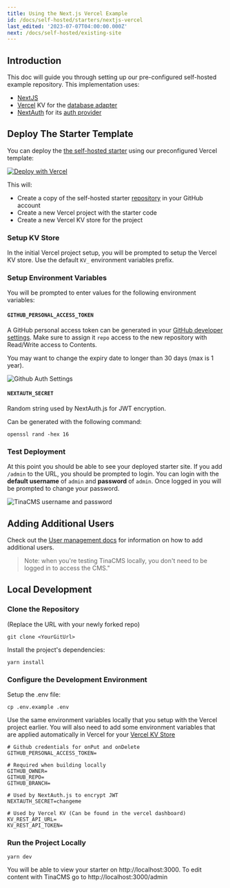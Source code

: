 ```yaml
---
title: Using the Next.js Vercel Example
id: /docs/self-hosted/starters/nextjs-vercel
last_edited: '2023-07-07T04:00:00.000Z'
next: /docs/self-hosted/existing-site
---
```


## Introduction

This doc will guide you through setting up our pre-configured self-hosted example repository. This implementation uses:

- [NextJS](https://nextjs.org/)
- [Vercel](/docs/reference/self-hosted/database-adapters/vercel-kv) KV for the [database adapter](/docs/reference/self-hosted/database-adapters/overview)
- [NextAuth](/docs/reference/self-hosted/authentication-provider/authjs) for its [auth provider](/docs/reference/self-hosted/authentication-providers/overview)

## Deploy The Starter Template

You can deploy the [the self-hosted starter](https://github.com/tinacms/tina-self-hosted-demo) using our preconfigured Vercel template:

<!-- TODO: update url to point to `main` once https://github.com/tinacms/tina-self-hosted-demo/pull/110 is merged -->

<a target="_blank" href="https://vercel.com/new/clone?repository-url=https%3A%2F%2Fgithub.com%2Ftinacms%2Ftina-self-hosted-demo%2Ftree%2Fself-host&env=GITHUB_PERSONAL_ACCESS_TOKEN,NEXTAUTH_SECRET&envDescription=NEXTAUTH_SECRET%20can%20be%20generated%20with%3A%20%60openssl%20rand%20-hex%2016%60%20and%20the%20github%20token%20can%20be%20created%20here%3A%20https%3A%2F%2Fgithub.com%2Fsettings%2Fpersonal-access-tokens%2Fnew&amp;stores=%5B%7B%22type%22%3A%22kv%22%7D%5D"><img src="https://vercel.com/button" alt="Deploy with Vercel"/></a>

This will:

- Create a copy of the self-hosted starter [repository](https://github.com/tinacms/tina-self-hosted-demo) in your GitHub account
- Create a new Vercel project with the starter code
- Create a new Vercel KV store for the project

### Setup KV Store

In the initial Vercel project setup, you will be prompted to setup the Vercel KV store. Use the default `KV_` environment variables prefix.

### Setup Environment Variables

You will be prompted to enter values for the following environment variables:

#### `GITHUB_PERSONAL_ACCESS_TOKEN`

A GitHub personal access token can be generated in your [GitHub developer settings](https://github.com/settings/personal-access-tokens/new). Make sure to assign it `repo` access to the new repository with Read/Write access to Contents.

You may want to change the expiry date to longer than 30 days (max is 1 year).

![Github Auth Settings](https://res.cloudinary.com/forestry-demo/image/upload/c_thumb,w_1000,g_face/v1699036547/tina-io/docs/self-hosted/personal-access-token.png)

#### `NEXTAUTH_SECRET`

Random string used by NextAuth.js for JWT encryption.

Can be generated with the following command:

```shell
openssl rand -hex 16
```

### Test Deployment

At this point you should be able to see your deployed starter site. If you add `/admin` to the URL, you should be prompted to login. You can login with the **default username** of `admin` and **password** of `admin`. Once logged in you will be prompted to change your password.

![TinaCMS username and password](https://res.cloudinary.com/forestry-demo/image/upload/c_thumb,w_600,g_face/v1699559718/tina-io/docs/self-hosted/tina-login-screen.png)

## Adding Additional Users

Check out the [User management docs](/docs/self-hosted/user-management/) for information on how to add additional users.

> Note: when you're testing TinaCMS locally, you don't need to be logged in to access the CMS."

## Local Development

### Clone the Repository

(Replace the URL with your newly forked repo)

```shell
git clone <YourGitUrl>
```

Install the project's dependencies:

```shell
yarn install
```

### Configure the Development Environment

Setup the .env file:

```shell
cp .env.example .env
```

Use the same environment variables locally that you setup with the Vercel project earlier.
You will also need to add some environment variables that are applied automatically in Vercel for your [Vercel KV Store](https://vercel.com/dashboard/stores)

```env
# Github credentials for onPut and onDelete
GITHUB_PERSONAL_ACCESS_TOKEN=

# Required when building locally
GITHUB_OWNER=
GITHUB_REPO=
GITHUB_BRANCH=

# Used by NextAuth.js to encrypt JWT
NEXTAUTH_SECRET=changeme

# Used by Vercel KV (Can be found in the vercel dashboard)
KV_REST_API_URL=
KV_REST_API_TOKEN=
```

### Run the Project Locally

```shell
yarn dev
```

You will be able to view your starter on http://localhost:3000. To edit content with TinaCMS go to http://localhost:3000/admin
